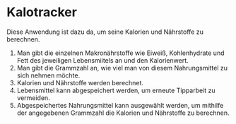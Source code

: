 # Kalotracker
Diese Anwendung ist dazu da, um seine Kalorien und Nährstoffe zu berechnen.
1. Man gibt die einzelnen Makronährstoffe wie Eiweiß, Kohlenhydrate und Fett des jeweiligen Lebensmiitels an und den Kalorienwert.
2. Man gibt die Grammzahl an, wie viel man von diesem Nahrungsmittel zu sich nehmen möchte.
3. Kalorien und Nährstoffe werden berechnet.
4. Lebensmittel kann abgespeichert werden, um erneute Tipparbeit zu vermeiden.
5. Abgespeichertes Nahrungsmittel kann ausgewählt werden, um mithilfe der angegebenen Grammzahl die Kalorien und Nährstoffe zu berechnen.

